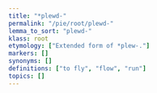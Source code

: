 ```yaml
---
title: "*plewd-"
permalink: "/pie/root/plewd-"
lemma_to_sort: "plewd-"
klass: root
etymology: ["Extended form of *plew-."]
markers: []
synonyms: []
definitions: ["to fly", "flow", "run"]
topics: []
---
```

